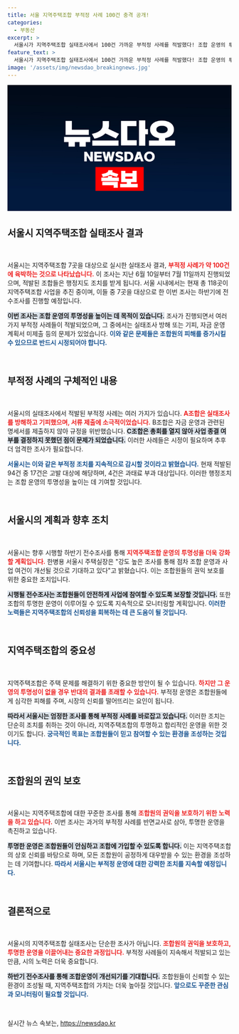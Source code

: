 ```yaml
---
title: 서울 지역주택조합 부적정 사례 100건 충격 공개!
categories:
  - 부동산
excerpt: >
  서울시가 지역주택조합 실태조사에서 100건 가까운 부적정 사례를 적발했다! 조합 운영의 투명성을 확보하기 위한 긴급 행정조치가 예고된 지금, 서울 주택 시장의 숨겨진 이야기를 들어보자!
feature_text: >
  서울시가 지역주택조합 실태조사에서 100건 가까운 부적정 사례를 적발했다! 조합 운영의 투명성을 확보하기 위한 긴급 행정조치가 예고된 지금, 서울 주택 시장의 숨겨진 이야기를 들어보자!
image: '/assets/img/newsdao_breakingnews.jpg'
---
```


<p><img src="/assets/img/newsdao_breakingnews.jpg" alt="firstkoreanews 속보" /></p>

<h2 data-ke-size="size26">서울시 지역주택조합 실태조사 결과</h2>

<p data-ke-size="size16">&nbsp;</p>

<p>서울시는 지역주택조합 7곳을 대상으로 실시한 실태조사 결과, <b><span style="color: #ee2323;">부적정 사례가 약 100건에 육박하는 것으로 나타났습니다.</span></b> 이 조사는 지난 6월 10일부터 7월 11일까지 진행되었으며, 적발된 조합들은 행정지도 조치를 받게 됩니다. 서울 시내에서는 현재 총 118곳이 지역주택조합 사업을 추진 중이며, 이들 중 7곳을 대상으로 한 이번 조사는 하반기에 전수조사를 진행할 예정입니다. </p>

<p><b><span style="background-color: #21538527;">이번 조사는 조합 운영의 투명성을 높이는 데 목적이 있습니다.</span></b> 조사가 진행되면서 여러 가지 부적정 사례들이 적발되었으며, 그 중에서는 실태조사 방해 또는 기피, 자금 운영 계획서 미제출 등의 문제가 있었습니다. <b><span style="color: #1a5490;">이와 같은 문제들은 조합원의 피해를 증가시킬 수 있으므로 반드시 시정되어야 합니다.</span></b></p>

<p data-ke-size="size16">&nbsp;</p>

<h2 data-ke-size="size26">부적정 사례의 구체적인 내용</h2>

<p data-ke-size="size16">&nbsp;</p>

<p>서울시의 실태조사에서 적발된 부적정 사례는 여러 가지가 있습니다. <b><span style="color: #ee2323;">A조합은 실태조사를 방해하고 기피했으며, 서류 제출에 소극적이었습니다.</span></b> B조합은 자금 운영과 관련된 명세서를 제출하지 않아 규정을 위반했습니다. <b><span style="background-color: #21538527;">C조합은 총회를 열지 않아 사업 종결 여부를 결정하지 못했던 점이 문제가 되었습니다.</span></b> 이러한 사례들은 시정이 필요하며 추후 더 엄격한 조사가 필요합니다. </p>

<p><b><span style="color: #1a5490;">서울시는 이와 같은 부적정 조치를 지속적으로 감시할 것이라고 밝혔습니다.</span></b> 현재 적발된 94건 중 17건은 고발 대상에 해당하며, 4건은 과태료 부과 대상입니다. 이러한 행정조치는 조합 운영의 투명성을 높이는 데 기여할 것입니다.</p>

<p data-ke-size="size16">&nbsp;</p>

<h2 data-ke-size="size26">서울시의 계획과 향후 조치</h2>

<p data-ke-size="size16">&nbsp;</p>

<p>서울시는 향후 시행할 하반기 전수조사를 통해 <b><span style="color: #ee2323;">지역주택조합 운영의 투명성을 더욱 강화할 계획입니다.</span></b> 한병용 서울시 주택실장은 "강도 높은 조사를 통해 점차 조합 운영과 사업 여건이 개선될 것으로 기대하고 있다"고 밝혔습니다. 이는 조합원들의 권익 보호를 위한 중요한 조치입니다. </p>

<p><b><span style="background-color: #21538527;">시행될 전수조사는 조합원들이 안전하게 사업에 참여할 수 있도록 보장할 것입니다.</span></b> 또한 조합의 투명한 운영이 이루어질 수 있도록 지속적으로 모니터링할 계획입니다. <b><span style="color: #1a5490;">이러한 노력들은 지역주택조합의 신뢰성을 회복하는 데 큰 도움이 될 것입니다.</span></b></p>

<p data-ke-size="size16">&nbsp;</p>

<h2 data-ke-size="size26">지역주택조합의 중요성</h2>

<p data-ke-size="size16">&nbsp;</p>

<p>지역주택조합은 주택 문제를 해결하기 위한 중요한 방안이 될 수 있습니다. <b><span style="color: #ee2323;">하지만 그 운영의 투명성이 없을 경우 반대의 결과를 초래할 수 있습니다.</span></b> 부적정 운영은 조합원들에게 심각한 피해를 주며, 시장의 신뢰를 떨어뜨리는 요인이 됩니다. </p>

<p><b><span style="background-color: #21538527;">따라서 서울시는 엄정한 조사를 통해 부적정 사례를 바로잡고 있습니다.</span></b> 이러한 조치는 단순히 조치를 취하는 것이 아니라, 지역주택조합의 투명하고 합리적인 운영을 위한 것이기도 합니다. <b><span style="color: #1a5490;">궁극적인 목표는 조합원들이 믿고 참여할 수 있는 환경을 조성하는 것입니다.</span></b></p>

<p data-ke-size="size16">&nbsp;</p>

<h2 data-ke-size="size26">조합원의 권익 보호</h2>

<p data-ke-size="size16">&nbsp;</p>

<p>서울시는 지역주택조합에 대한 꾸준한 조사를 통해 <b><span style="color: #ee2323;">조합원의 권익을 보호하기 위한 노력을 하고 있습니다.</span></b> 이번 조사는 과거의 부적정 사례를 반면교사로 삼아, 투명한 운영을 촉진하고 있습니다. </p>

<p><b><span style="background-color: #21538527;">투명한 운영은 조합원들이 안심하고 조합에 가입할 수 있도록 합니다.</span></b> 이는 지역주택조합의 상호 신뢰를 바탕으로 하며, 모든 조합원이 공정하게 대우받을 수 있는 환경을 조성하는 데 기여합니다. <b><span style="color: #1a5490;">따라서 서울시는 부적정 운영에 대한 강력한 조치를 지속할 예정입니다.</span></b></p>

<p data-ke-size="size16">&nbsp;</p>

<h2 data-ke-size="size26">결론적으로</h2>

<p data-ke-size="size16">&nbsp;</p>

<p>서울시의 지역주택조합 실태조사는 단순한 조사가 아닙니다. <b><span style="color: #ee2323;">조합원의 권익을 보호하고, 투명한 운영을 이끌어내는 중요한 과정입니다.</span></b> 부적정 사례들이 지속해서 적발되고 있는 만큼, 시의 노력은 더욱 중요합니다. </p>

<p><b><span style="background-color: #21538527;">하반기 전수조사를 통해 조합운영이 개선되기를 기대합니다.</span></b> 조합원들이 신뢰할 수 있는 환경이 조성될 때, 지역주택조합의 가치는 더욱 높아질 것입니다. <b><span style="color: #1a5490;">앞으로도 꾸준한 관심과 모니터링이 필요할 것입니다.</span></b> </p>

<p data-ke-size="size16">&nbsp;</p>
실시간 뉴스 속보는, <a href="https://newsdao.kr" rel="dofollow">https://newsdao.kr</a>


